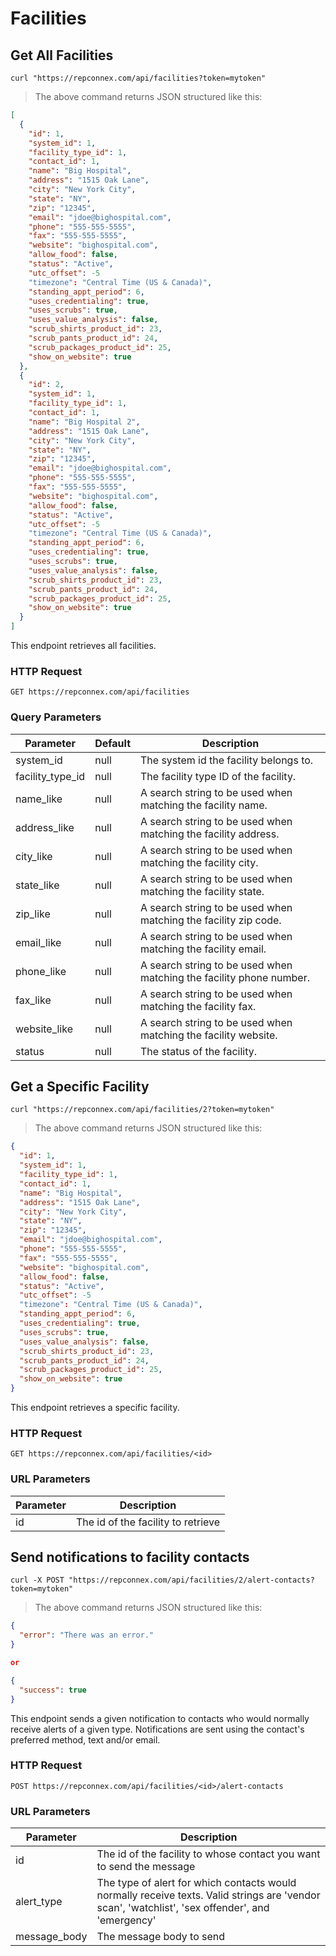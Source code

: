 # Facilities

## Get All Facilities

```shell
curl "https://repconnex.com/api/facilities?token=mytoken"  
```

> The above command returns JSON structured like this:

```json
[
  {
    "id": 1,
    "system_id": 1,
    "facility_type_id": 1,
    "contact_id": 1,        
    "name": "Big Hospital",
    "address": "1515 Oak Lane",
    "city": "New York City",
    "state": "NY",
    "zip": "12345",
    "email": "jdoe@bighospital.com",
    "phone": "555-555-5555",
    "fax": "555-555-5555",
    "website": "bighospital.com",          
    "allow_food": false,  
    "status": "Active",
    "utc_offset": -5
    "timezone": "Central Time (US & Canada)",
    "standing_appt_period": 6,  
    "uses_credentialing": true,
    "uses_scrubs": true,
    "uses_value_analysis": false,
    "scrub_shirts_product_id": 23,
    "scrub_pants_product_id": 24,
    "scrub_packages_product_id": 25,
    "show_on_website": true          
  },
  {
    "id": 2,
    "system_id": 1,
    "facility_type_id": 1,
    "contact_id": 1,        
    "name": "Big Hospital 2",
    "address": "1515 Oak Lane",
    "city": "New York City",
    "state": "NY",
    "zip": "12345",
    "email": "jdoe@bighospital.com",
    "phone": "555-555-5555",
    "fax": "555-555-5555",
    "website": "bighospital.com",          
    "allow_food": false,  
    "status": "Active",
    "utc_offset": -5
    "timezone": "Central Time (US & Canada)",
    "standing_appt_period": 6,  
    "uses_credentialing": true,
    "uses_scrubs": true,
    "uses_value_analysis": false,
    "scrub_shirts_product_id": 23,
    "scrub_pants_product_id": 24,
    "scrub_packages_product_id": 25,
    "show_on_website": true          
  }
]
```

This endpoint retrieves all facilities.

### HTTP Request

`GET https://repconnex.com/api/facilities`

### Query Parameters

Parameter | Default | Description
--------- | ------- | -----------
system_id | null | The system id the facility belongs to.        
facility_type_id | null | The facility type ID of the facility.            
name_like | null | A search string to be used when matching the facility name.
address_like | null | A search string to be used when matching the facility address.
city_like | null | A search string to be used when matching the facility city.
state_like | null | A search string to be used when matching the facility state.
zip_like | null | A search string to be used when matching the facility zip code.
email_like | null | A search string to be used when matching the facility email.
phone_like | null | A search string to be used when matching the facility phone number.
fax_like | null | A search string to be used when matching the facility fax.
website_like | null | A search string to be used when matching the facility website.
status | null | The status of the facility.

## Get a Specific Facility

```shell
curl "https://repconnex.com/api/facilities/2?token=mytoken"
```

> The above command returns JSON structured like this:

```json
{
  "id": 1,
  "system_id": 1,
  "facility_type_id": 1,
  "contact_id": 1,        
  "name": "Big Hospital",
  "address": "1515 Oak Lane",
  "city": "New York City",
  "state": "NY",
  "zip": "12345",
  "email": "jdoe@bighospital.com",
  "phone": "555-555-5555",
  "fax": "555-555-5555",
  "website": "bighospital.com",          
  "allow_food": false,  
  "status": "Active",
  "utc_offset": -5
  "timezone": "Central Time (US & Canada)",
  "standing_appt_period": 6,  
  "uses_credentialing": true,
  "uses_scrubs": true,
  "uses_value_analysis": false,
  "scrub_shirts_product_id": 23,
  "scrub_pants_product_id": 24,
  "scrub_packages_product_id": 25,
  "show_on_website": true          
}
```

This endpoint retrieves a specific facility.

### HTTP Request

`GET https://repconnex.com/api/facilities/<id>`

### URL Parameters

Parameter | Description
--------- | -----------
id | The id of the facility to retrieve

## Send notifications to facility contacts

```shell
curl -X POST "https://repconnex.com/api/facilities/2/alert-contacts?token=mytoken"
```

> The above command returns JSON structured like this:

```json
{
  "error": "There was an error."
}

or

{
  "success": true
}
```

This endpoint sends a given notification to contacts who would normally receive alerts of a given type. Notifications are sent using the contact's preferred method, text and/or email.

### HTTP Request

`POST https://repconnex.com/api/facilities/<id>/alert-contacts`

### URL Parameters

Parameter | Description
--------- | -----------
id | The id of the facility to whose contact you want to send the message
alert_type | The type of alert for which contacts would normally receive texts. Valid strings are 'vendor scan', 'watchlist', 'sex offender', and 'emergency'
message_body | The message body to send
